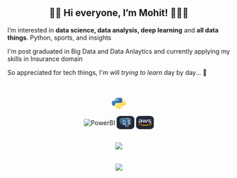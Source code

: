 ## <div align="center"><b> 👋🏻 Hi everyone, I’m Mohit! 👩🏼‍💻 </b> </div>
  
I’m interested in <b>data science, data analysis, deep learning</b> and <b> all data things</b>. Python, sports, and insights

I'm post graduated in Big Data and Data Anlaytics and currently applying my skills in Insurance domain

So appreciated for tech things, I'm will <i>trying to learn</i> day by day... 🦾

##

<div align="center" style="display: inline_block"><br>
  <img align="center" alt="Python" height="30" width="40" src="https://raw.githubusercontent.com/devicons/devicon/master/icons/python/python-original.svg">

  <img align="center" alt="PowerBI" height="30" width="40" 
src="https://github.com/microsoft/PowerBI-Icons/blob/main/SVG/Power-BI.svg">
  <img align="center" alt="PostgreSQL" height="30" width="40" 
src="https://github.com/tandpfun/skill-icons/blob/main/icons/PostgreSQL-Dark.svg">
  <img align="center" alt="AWS" height="30" width="40" 
src="https://github.com/tandpfun/skill-icons/blob/main/icons/AWS-Dark.svg">
</div>

## 

<div align="center">
  <a href="https://www.linkedin.com/in/mohitawana/" target="_blank">
    <img src="https://img.shields.io/badge/-LinkedIn-%230077B5?style=for-the-badge&logo=linkedin&logoColor=white" target="_blank">
  </a> 
</div>

##

 <p align="center">
  <img src=https://visme.co/blog/wp-content/uploads/2016/04/Header-5.gif> 
</p>

<!---
mohit-awana/mohit-awana is a ✨ special ✨ repository because its `README.md` (this file) appears on your GitHub profile.
You can click the Preview link to take a look at your changes.
--->
